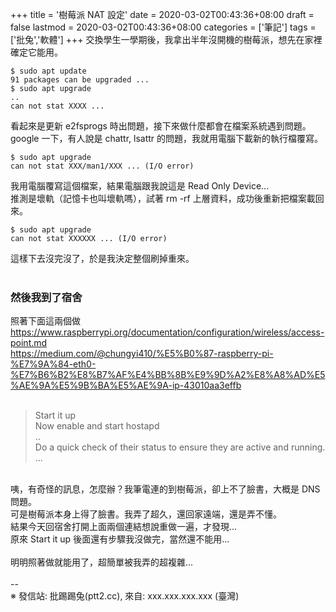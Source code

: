 +++
title = '樹莓派 NAT 設定'
date = 2020-03-02T00:43:36+08:00
draft = false
lastmod = 2020-03-02T00:43:36+08:00
categories = ['筆記']
tags = ['批兔','軟體']
+++
交換學生一學期後，我拿出半年沒開機的樹莓派，想先在家裡確定它能用。<br>
```
$ sudo apt update
91 packages can be upgraded ...
$ sudo apt upgrade
..
can not stat XXXX ...
```
看起來是更新 e2fsprogs 時出問題，接下來做什麼都會在檔案系統遇到問題。<br>
google 一下，有人說是 chattr, lsattr 的問題，我就用電腦下載新的執行檔覆寫。<br>
```
$ sudo apt upgrade
can not stat XXX/man1/XXX ... (I/O error)
```
我用電腦覆寫這個檔案，結果電腦跟我說這是 Read Only Device...<br>
推測是壞軌（記憶卡也叫壞軌嗎），試著 rm -rf 上層資料，成功後重新把檔案載回來。<br>
```
$ sudo apt upgrade
can not stat XXXXXX ... (I/O error)
```
這樣下去沒完沒了，於是我決定整個刷掉重來。<br>
<br>
### 然後我到了宿舍
照著下面這兩個做<br>
https://www.raspberrypi.org/documentation/configuration/wireless/access-point.md<br>
https://medium.com/@chungyi410/%E5%B0%87-raspberry-pi-%E7%9A%84-eth0-%E7%B6%B2%E8%B7%AF%E4%BB%8B%E9%9D%A2%E8%A8%AD%E5%AE%9A%E5%9B%BA%E5%AE%9A-ip-43010aa3effb<br>
<br>
> Start it up<br>
Now enable and start hostapd<br>
..<br>
Do a quick check of their status to ensure they are active and running.<br>
...

<br>
咦，有奇怪的訊息，怎麼辦？我筆電連的到樹莓派，卻上不了臉書，大概是 DNS 問題。<br>
可是樹莓派本身上得了臉書。我弄了超久，還回家遠端，還是弄不懂。<br>
結果今天回宿舍打開上面兩個連結想說重做一遍，才發現...<br>
原來 Start it up 後面還有步驟我沒做完，當然還不能用...<br>
<br>
明明照著做就能用了，超簡單被我弄的超複雜...<br>
<br>
--<br>
※ 發信站: 批踢踢兔(ptt2.cc), 來自: xxx.xxx.xxx.xxx (臺灣)<br>
